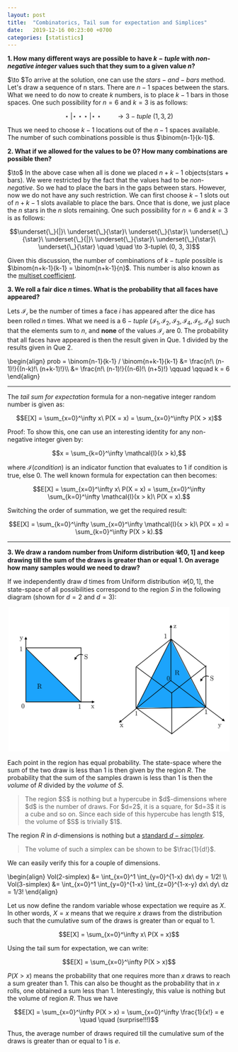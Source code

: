 ```yaml
---
layout: post
title:  "Combinatorics, Tail sum for expectation and Simplices"
date:   2019-12-16 00:23:00 +0700
categories: [statistics]
---
```


**1. How many different ways are possible to have $k-tuple$ with *non-negative integer* values such that they sum to a given value $n$?**

$\to $To arrive at the solution, one can use the $stars-and-bars$ method. Let's draw a sequence of n stars. There are $n-1$ spaces between the stars. What we need to do now to create $k$ numbers, is to place $k-1$ bars in those spaces. One such possibility for $n=6$ and $k=3$ is as follows:

$$\star\ | \star\  \star\ \star\ | \star\ \star \quad \quad \to 3-tuple\ (1, 3, 2)$$

Thus we need to choose $k-1$ locations out of the $n-1$ spaces available. The number of such combinations possible is thus $\binom{n-1}{k-1}$.

**2. What if we allowed for the values to be 0? How many combinations are possible then?**

$\to\$ In the above case when all is done we placed $n+k-1$ objects(stars + bars). We were restricted by the fact that the values had to be *non-negative*. So we had to place the bars in the gaps between stars. However, now we do not have any such restriction. We can first choose $k-1$ slots out of $n+k-1$ slots available to place the bars. Once that is done, we just place the $n$ stars in the $n$ slots remaining. One such possibility for $n=6$ and $k=3$ is as follows:

$$\underset{\_}{|}\ \underset{\_}{\star}\ \underset{\_}{\star}\ \underset{\_}{\star}\ \underset{\_}{|}\ \underset{\_}{\star}\ \underset{\_}{\star}\ \underset{\_}{\star} \quad \quad \to 3-tuple\ (0, 3, 3)$$

Given this discussion, the number of combinations of $k-tuple$ possible is $\binom{n+k-1}{k-1} = \binom{n+k-1}{n}$. This number is also known as the [multiset coefficient](https://en.wikipedia.org/wiki/Multiset).

**3. We roll a fair dice $n$ times. What is the probability that all faces have appeared?**

Lets $\mathcal{I_i}$ be the number of times a face $i$ has appeared after the dice has been rolled $n$ times. What we need is a $6-tuple\ (\mathcal{I_1}, \mathcal{I_2}, \mathcal{I_3}, \mathcal{I_4}, \mathcal{I_5}, \mathcal{I_6})$ such that the elements sum to $n$, and **none** of the values $\mathcal{I_i}$ are 0. The probability that all faces have appeared is then the result given in Que. 1 divided by the results given in Que 2.

<p>
\begin{align}
prob = \binom{n-1}{k-1} / \binom{n+k-1}{k-1} &= \frac{n!\ (n-1)!}{(n-k)!\ (n+k-1)!}\\
  &= \frac{n!\ (n-1)!}{(n-6)!\ (n+5)!} \qquad \qquad k = 6
\end{align}
</p>

<hr>

The *tail sum for expectation* formula for a non-negative integer random number is given as:

$$E[X] = \sum_{x=0}^\infty x\ P(X = x) = \sum_{x=0}^\infty P(X > x)$$

Proof: To show this, one can use an interesting identity for any non-negative integer given by:

$$x = \sum_{k=0}^\infty \mathcal{I}(x > k),$$

where $\mathcal{I}(condition)$ is an indicator function that evaluates to $1$ if condition is true, else 0. The well known formula for expectation can then becomes:

$$E[X] = \sum_{x=0}^\infty x\ P(X = x) = \sum_{x=0}^\infty \sum_{k=0}^\infty  \mathcal{I}(x > k)\ P(X = x).$$

Switching the order of summation, we get the required result:

$$E[X] = \sum_{k=0}^\infty \sum_{x=0}^\infty \mathcal{I}(x > k)\ P(X = x) = \sum_{k=0}^\infty P(X > k).$$

<hr>

**3. We draw a random number from Uniform distribution $\mathcal{U}[0, 1]$ and keep drawing till the sum of the draws is greater than or equal 1. On average how many samples would we need to draw?**

If we independently draw $d$ times from Uniform distribution $\mathcal{U}[0, 1]$, the state-space of all possibilities correspond to the region $S$ in the following diagram (shown for $d=2$ and $d=3$):

<p align="center">
  <img src="/static/img/simplex.png" width="500"/>
</p>

Each point in the region has equal probability. The state-space where the sum of the two draw is less than $1$ is then given by the region $R$. The probability that the sum of the samples drawn is less than $1$ is then the *volume* of $R$ divided by the *volume* of $S$.

<blockquote>
The region $S$ is nothing but a hypercube in $d$-dimensions where $d$ is the number of draws. For $d=2$, it is a square, for $d=3$ it is a cube and so on. Since each side of this hypercube has length $1$, the volume of $S$ is trivially $1$.
</blockquote>

The region $R$ in $d$-dimensions is nothing but a [standard $d-simplex$](https://en.wikipedia.org/wiki/Simplex).

<blockquote>
The volume of such a simplex can be shown to be $\frac{1}{d!}$.
</blockquote>

 We can easily verify this for a couple of dimensions.

<p>
\begin{align}
Vol(2-simplex) &= \int_{x=0}^1 \int_{y=0}^{1-x} dx\ dy = 1/2! \\
Vol(3-simplex) &= \int_{x=0}^1 \int_{y=0}^{1-x} \int_{z=0}^{1-x-y} dx\ dy\ dz = 1/3!
\end{align}
</p>

Let us now define the random variable whose expectation we require as $X$. In other words, $X=x$ means that we require $x$ draws from the distribution such that the cumulative sum of the draws is greater than or equal to $1$.

$$E[X] =  \sum_{x=0}^\infty x\ P(X = x)$$

Using the tail sum for expectation, we can write:

$$E[X] =  \sum_{x=0}^\infty P(X > x)$$

$P(X > x)$ means the probability that one requires more than $x$ draws to reach a sum greater than $1$. This can also be thought as the probability that in $x$ rolls, one obtained a sum less than $1$. Interestingly, this value is nothing but the volume of region $R$. Thus we have

$$E[X] =  \sum_{x=0}^\infty P(X > x) = \sum_{x=0}^\infty \frac{1}{x!} = e \quad \quad (surprise!!!)$$

Thus, the average number of draws required till the cumulative sum of the draws is greater than or equal to $1$ is $e$.